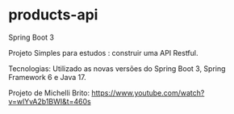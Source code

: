 # products-api
Spring Boot 3 

Projeto Simples para estudos : construir uma API Restful.

Tecnologias:
Utilizado as novas versões do Spring Boot 3, Spring Framework 6 e Java 17.

Projeto de Michelli Brito:  https://www.youtube.com/watch?v=wlYvA2b1BWI&t=460s

